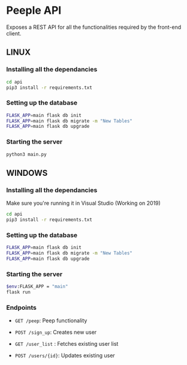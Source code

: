 # Peeple API

Exposes a REST API for all the functionalities required by the front-end client.


## LINUX
### Installing all the dependancies

```sh
cd api
pip3 install -r requirements.txt
```
### Setting up the database

```sh
FLASK_APP=main flask db init
FLASK_APP=main flask db migrate -m "New Tables"
FLASK_APP=main flask db upgrade
```
### Starting the server

```sh
python3 main.py
```

## WINDOWS
### Installing all the dependancies

Make sure you're running it in Visual Studio (Working on 2019)
```sh
cd api
pip3 install -r requirements.txt
```
### Setting up the database
```sh
FLASK_APP=main flask db init
FLASK_APP=main flask db migrate -m "New Tables"
FLASK_APP=main flask db upgrade
```
### Starting the server
```sh
$env:FLASK_APP = "main"
flask run
```

### Endpoints

- `GET /peep`: Peep functionality

- `POST /sign_up`: Creates new user

- `GET /user_list` : Fetches existing user list

- `POST /users/{id}`: Updates existing user
